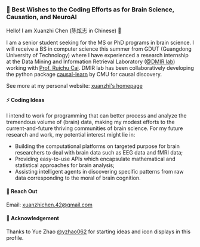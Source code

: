 ### 🌱 Best Wishes to the Coding Efforts as for Brain Science, Causation, and NeuroAI
Hello! I am Xuanzhi Chen (陈炫志 in Chinese) 👋

I am a senior student seeking for the MS or PhD programs in brain science.
I will receive a BS in computer science this summer from GDUT (Guangdong University of Technology)
where I have experienced a research internship at the Data Mining and Information Retrieval Laboratory ([@DMIR lab](https://github.com/DMIRLAB-Group)) 
working with [Prof. Ruichu Cai](https://ruichucai.github.io/).
DMIR lab has been collaboratively developing the python package [causal-learn](https://github.com/py-why/causal-learn) by CMU for causal discovery.

See more at my personal website: [xuanzhi's homepage](https://xuanzhichen.github.io)

#### ⚡ Coding Ideas
I intend to work for programming that
can better process and analyze the tremendous volume of (brain) data,
making my modest efforts to the current-and-future thriving communities of brain science.
For my future research and work, my potential interest might lie in:
* Building the computational platforms on targeted purpose for brain researchers to deal with brain data such as EEG data and fMRI data; 
* Providing easy-to-use APIs which encapsulate mathematical and statistical approaches for brain analysis;
* Assisting intelligent agents in discovering specific patterns from raw data corresponding to the moral of brain cognition.

#### 💬 Reach Out
Email: xuanzhichen.42@gmail.com

#### 👯 Acknowledgement
Thanks to Yue Zhao [@yzhao062](https://github.com/yzhao062) for starting ideas and icon displays in this profile.

<!--
Here are some ideas to get you started:

- 🔭 I’m currently working on ...
- 🌱 I’m currently learning ...
- 👯 I’m looking to collaborate on ...
- 🤔 I’m looking for help with ...
- 💬 Ask me about ...
- 📫 How to reach me: ...
- 😄 Pronouns: ...
- ⚡ Fun fact: ...
-->

